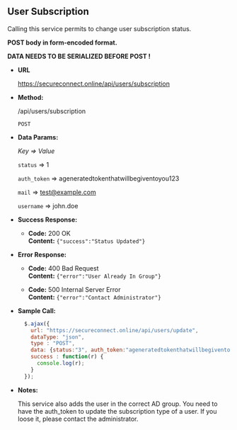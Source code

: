**User Subscription**
----
Calling this service permits to change user subscription status.

**POST body in form-encoded format.**

**DATA NEEDS TO BE SERIALIZED BEFORE POST !**

* **URL**

  https://secureconnect.online/api/users/subscription

* **Method:**
  
  /api/users/subscription

  `POST`

* **Data Params:**

    *Key => Value*
    
    `status` => 1
    
    `auth_token` => ageneratedtokenthatwillbegiventoyou123

    `mail` => test@example.com
    
    `username` => john.doe

* **Success Response:**

  * **Code:** 200 OK<br/>
    **Content:** `{"success":"Status Updated"}`
 
* **Error Response:**

  * **Code:** 400 Bad Request<br/>
    **Content:** `{"error":"User Already In Group"}`

  * **Code:** 500 Internal Server Error<br/>
    **Content:** `{"error":"Contact Administrator"}`

* **Sample Call:**

  ```javascript
    $.ajax({
      url: "https://secureconnect.online/api/users/update",
      dataType: "json",
      type : "POST",
      data: {status:"3", auth_token:"ageneratedtokenthatwillbegiventoyou123", mail:"test@example.com", username:"john.doe"},
      success : function(r) {
        console.log(r);
      }
    });
  ```

* **Notes:**

    This service also adds the user in the correct AD group.
    You need to have the auth_token to update the subscription type of a user. If you loose it, please contact the administrator.